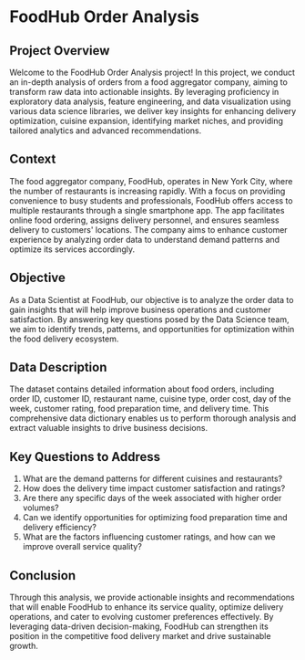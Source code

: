 # FoodHub Order Analysis

## Project Overview

Welcome to the FoodHub Order Analysis project! In this project, we conduct an in-depth analysis of orders from a food aggregator company, aiming to transform raw data into actionable insights. By leveraging proficiency in exploratory data analysis, feature engineering, and data visualization using various data science libraries, we deliver key insights for enhancing delivery optimization, cuisine expansion, identifying market niches, and providing tailored analytics and advanced recommendations.

## Context

The food aggregator company, FoodHub, operates in New York City, where the number of restaurants is increasing rapidly. With a focus on providing convenience to busy students and professionals, FoodHub offers access to multiple restaurants through a single smartphone app. The app facilitates online food ordering, assigns delivery personnel, and ensures seamless delivery to customers' locations. The company aims to enhance customer experience by analyzing order data to understand demand patterns and optimize its services accordingly.

## Objective

As a Data Scientist at FoodHub, our objective is to analyze the order data to gain insights that will help improve business operations and customer satisfaction. By answering key questions posed by the Data Science team, we aim to identify trends, patterns, and opportunities for optimization within the food delivery ecosystem.

## Data Description

The dataset contains detailed information about food orders, including order ID, customer ID, restaurant name, cuisine type, order cost, day of the week, customer rating, food preparation time, and delivery time. This comprehensive data dictionary enables us to perform thorough analysis and extract valuable insights to drive business decisions.

## Key Questions to Address

1. What are the demand patterns for different cuisines and restaurants?
2. How does the delivery time impact customer satisfaction and ratings?
3. Are there any specific days of the week associated with higher order volumes?
4. Can we identify opportunities for optimizing food preparation time and delivery efficiency?
5. What are the factors influencing customer ratings, and how can we improve overall service quality?

## Conclusion

Through this analysis, we provide actionable insights and recommendations that will enable FoodHub to enhance its service quality, optimize delivery operations, and cater to evolving customer preferences effectively. By leveraging data-driven decision-making, FoodHub can strengthen its position in the competitive food delivery market and drive sustainable growth.
